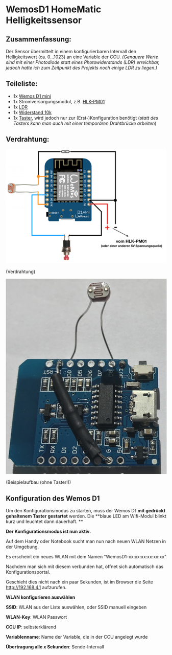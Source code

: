 # WemosD1 HomeMatic Helligkeitssensor

## Zusammenfassung:
Der Sensor übermittelt in einem konfigurierbaren Intervall den Helligkeitswert (ca. 0...1023) an eine Variable der CCU.
_(Genauere Werte sind mit einer Photodiode statt eines Photowiderstands (LDR) erreichbar, jedoch hatte ich zum Zeitpunkt des Projekts noch einige LDR zu liegen.)_



## Teileliste:
- 1x [Wemos D1 mini](http://www.ebay.de/itm/272271662681)
- 1x Stromversorgungsmodul, z.B. [HLK-PM01](http://www.ebay.de/itm/272521453807)
- 1x [LDR](http://www.ebay.de/itm/321957950526)
- 1x [Widerstand 10k](http://www.ebay.de/itm/221833069520)
- 1x [Taster](http://www.ebay.de/itm/263057910534), wird jedoch nur zur (Erst-)Konfiguration benötigt
(_statt des Tasters kann man auch mit einer temporären Drahtbrücke arbeiten_) 

## Verdrahtung:
![wiring](Images/wiring.png)

(Verdrahtung)

![Beispielaufbau](Images/beispielaufbau.JPG)

(Beispielaufbau (ohne Taster!))



## Konfiguration des Wemos D1
Um den Konfigurationsmodus zu starten, muss der Wemos D1 **mit gedrückt gehaltenem Taster gestartet** werden.
Die **blaue LED am Wifi-Modul blinkt kurz und leuchtet dann dauerhaft. **

**Der Konfigurationsmodus ist nun aktiv.**

Auf dem Handy oder Notebook sucht man nun nach neuen WLAN Netzen in der Umgebung. 

Es erscheint ein neues WLAN mit dem Namen "WemosD1-xx:xx:xx:xx:xx:xx"

Nachdem man sich mit diesem verbunden hat, öffnet sich automatisch das Konfigurationsportal.

Geschieht dies nicht nach ein paar Sekunden, ist im Browser die Seite http://192.168.4.1 aufzurufen.

**WLAN konfigurieren auswählen**

**SSID**: WLAN aus der Liste auswählen, oder SSID manuell eingeben

**WLAN-Key**: WLAN Passwort

**CCU IP**: selbsterklärend

**Variablenname**: Name der Variable, die in der CCU angelegt wurde

**Übertragung alle x Sekunden**: Sende-Intervall
